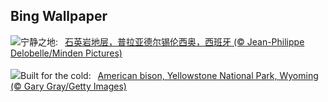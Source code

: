 ## Bing Wallpaper
![](https://www.bing.com/th?id=OHR.SilencioSpain_ZH-CN2955614478_UHD.jpg&w=1000)宁静之地:&nbsp;&ensp;[石英岩地层，普拉亚德尔锡伦西奥，西班牙 (© Jean-Philippe Delobelle/Minden Pictures)](https://www.bing.com/th?id=OHR.SilencioSpain_ZH-CN2955614478_UHD.jpg)
<br><br/>
![](https://www.bing.com/th?id=OHR.BisonSnow_EN-US6764351912_UHD.jpg&w=1000)Built for the cold:&nbsp;&ensp;[American bison, Yellowstone National Park, Wyoming (© Gary Gray/Getty Images)](https://www.bing.com/th?id=OHR.BisonSnow_EN-US6764351912_UHD.jpg)
<br><br/>

